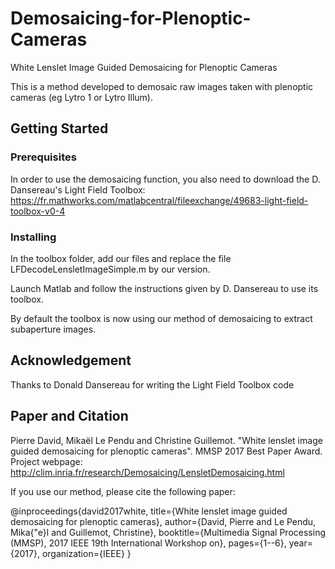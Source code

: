 # Demosaicing-for-Plenoptic-Cameras
White Lenslet Image Guided Demosaicing for Plenoptic Cameras

This is a method developed to demosaic raw images taken with plenoptic cameras (eg Lytro 1 or Lytro Illum).

## Getting Started

### Prerequisites

In order to use the demosaicing function, you also need to download the D. Dansereau's Light Field Toolbox:
https://fr.mathworks.com/matlabcentral/fileexchange/49683-light-field-toolbox-v0-4

### Installing

In the toolbox folder, add our files and replace the file LFDecodeLensletImageSimple.m by our version.

Launch Matlab and follow the instructions given by D. Dansereau to use its toolbox.

By default the toolbox is now using our method of demosaicing to extract subaperture images.

## Acknowledgement

Thanks to Donald Dansereau for writing the Light Field Toolbox code

## Paper and Citation

Pierre David, Mikaël Le Pendu and Christine Guillemot. "White lenslet image guided demosaicing for plenoptic cameras". MMSP 2017 Best Paper Award. Project webpage: http://clim.inria.fr/research/Demosaicing/LensletDemosaicing.html

If you use our method, please cite the following paper:

@inproceedings{david2017white,
  title={White lenslet image guided demosaicing for plenoptic cameras},
  author={David, Pierre and Le Pendu, Mika{\"e}l and Guillemot, Christine},
  booktitle={Multimedia Signal Processing (MMSP), 2017 IEEE 19th International Workshop on},
  pages={1--6},
  year={2017},
  organization={IEEE}
}
